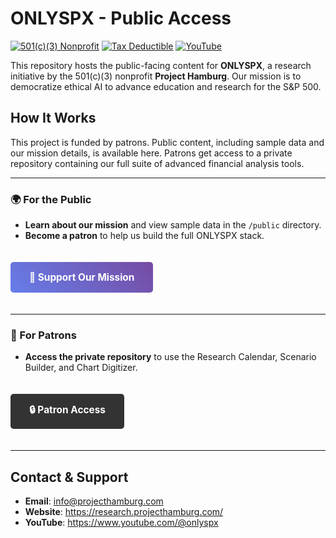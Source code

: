 # ONLYSPX - Public Access

[![501(c)(3) Nonprofit](https://img.shields.io/badge/501%28c%29%283%29-Nonprofit-green)](https://research.projecthamburg.com/)
[![Tax Deductible](https://img.shields.io/badge/Tax-Deductible-blue)](https://research.projecthamburg.com/donate/)
[![YouTube](https://img.shields.io/badge/YouTube-@onlyspx-red)](https://www.youtube.com/@onlyspx)

This repository hosts the public-facing content for **ONLYSPX**, a research initiative by the 501(c)(3) nonprofit **Project Hamburg**. Our mission is to democratize ethical AI to advance education and research for the S&P 500.

## How It Works

This project is funded by patrons. Public content, including sample data and our mission details, is available here. Patrons get access to a private repository containing our full suite of advanced financial analysis tools.

---

### 🌍 For the Public

- **Learn about our mission** and view sample data in the `/public` directory.
- **Become a patron** to help us build the full ONLYSPX stack.

<a href="donate.html" style="display: inline-block; background: linear-gradient(45deg, #667eea, #764ba2); color: white; padding: 15px 30px; text-decoration: none; border-radius: 5px; font-weight: bold; font-size: 1.1em; margin: 20px 0; transition: transform 0.3s ease;">
    🚀 Support Our Mission
</a>

---

### 👑 For Patrons

- **Access the private repository** to use the Research Calendar, Scenario Builder, and Chart Digitizer.

<a href="https://github.com/projecthamburg/patron-access" style="display: inline-block; background: #333; color: white; padding: 15px 30px; text-decoration: none; border-radius: 5px; font-weight: bold; font-size: 1.1em; margin: 20px 0; transition: transform 0.3s ease;">
    🔒 Patron Access
</a>

---

## Contact & Support

- **Email**: info@projecthamburg.com
- **Website**: https://research.projecthamburg.com/
- **YouTube**: https://www.youtube.com/@onlyspx
